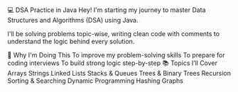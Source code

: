 💻 DSA Practice in Java
Hey! I'm starting my journey to master Data Structures and Algorithms (DSA) using Java.

I'll be solving problems topic-wise, writing clean code with comments to understand the logic behind every solution.

🚀 Why I'm Doing This
To improve my problem-solving skills
To prepare for coding interviews
To build strong logic step-by-step
📚 Topics I’ll Cover
Arrays
Strings
Linked Lists
Stacks & Queues
Trees & Binary Trees
Recursion
Sorting & Searching
Dynamic Programming
Hashing
Graphs
